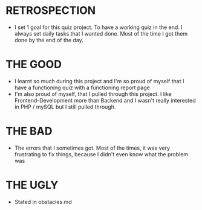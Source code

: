 # RETROSPECTION

- I set 1 goal for this quiz project. To have a working quiz in the end. I always set daily tasks that I wanted done. Most of the time I got them done by the end of the day.

# THE GOOD
- I learnt so much during this project and I'm so proud of myself that I have a functioning quiz with a functioning report page
- I'm also proud of myself, that I pulled through this project. I like Frontend-Development more than Backend and I wasn't really interested in PHP / mySQL but I still pulled through.

# THE BAD
- The errors that I sometimes got. Most of the times, it was very frustrating to fix things, because I didn't even know what the problem was

# THE UGLY
- Stated in obstacles.md